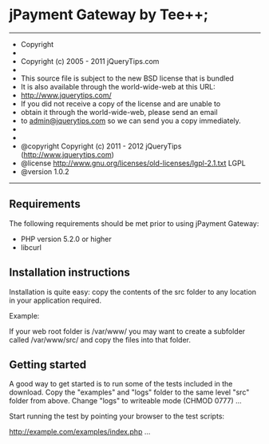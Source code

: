 # jPayment Gateway by Tee++;

**************************************************************************************
* Copyright
*
* Copyright (c) 2005 - 2011 jQueryTips.com
*
* This source file is subject to the new BSD license that is bundled
* It is also available through the world-wide-web at this URL:
* http://www.jquerytips.com/
* If you did not receive a copy of the license and are unable to
* obtain it through the world-wide-web, please send an email
* to admin@jquerytips.com so we can send you a copy immediately.
*
*
* @copyright  Copyright (c) 2011 - 2012 jQueryTips (http://www.jquerytips.com)
* @license    http://www.gnu.org/licenses/old-licenses/lgpl-2.1.txt	LGPL
* @version    1.0.2
**************************************************************************************

Requirements
------------

The following requirements should be met prior to using jPayment Gateway:
* PHP version 5.2.0 or higher
* libcurl

Installation instructions
-------------------------

Installation is quite easy: copy the contents of the src folder to any location
in your application required.

Example:

If your web root folder is /var/www/ you may want to create a subfolder called
/var/www/src/ and copy the files into that folder.


Getting started
---------------

A good way to get started is to run some of the tests included in the download.
Copy the "examples" and "logs" folder to the same level "src" folder from above.
Change "logs" to writeable mode (CHMOD 0777)
...

Start running the test by pointing your browser to the test scripts:

http://example.com/examples/index.php
...
